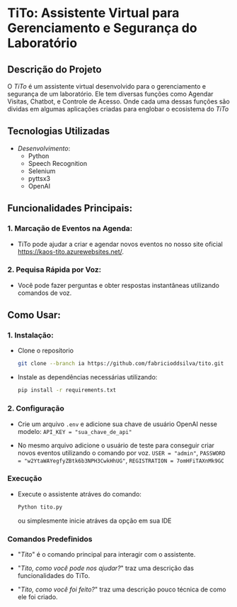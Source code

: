 # TiTo: Assistente Virtual para Gerenciamento e Segurança do Laboratório

## Descrição do Projeto
O *TiTo* é um assistente virtual desenvolvido para o gerenciamento e segurança de um laboratório. Ele tem diversas funções como Agendar Visitas, Chatbot, e Controle de Acesso. Onde cada uma dessas funções são dividas em algumas aplicações criadas para englobar o ecosistema do *TiTo* 

## Tecnologias Utilizadas
- *Desenvolvimento*:
  - Python
  - Speech Recognition
  - Selenium
  - pyttsx3
  - OpenAI

## Funcionalidades Principais:

### 1. Marcação de Eventos na Agenda:
- TiTo pode ajudar a criar e agendar novos eventos no nosso site oficial https://kaos-tito.azurewebsites.net/.

### 2. Pequisa Rápida por Voz:
- Você pode fazer perguntas e obter respostas instantâneas utilizando comandos de voz.

## Como Usar:

### 1. Instalação:
- Clone o reposítorio
    ```bash 
    git clone --branch ia https://github.com/fabricioddsilva/tito.git
    ```

- Instale as dependências necessárias utilizando:
    ```bash
    pip install -r requirements.txt 
    ```

### 2. Configuração
- Crie um arquivo `.env` e adicione sua chave de usuário OpenAI nesse modelo:
    `API_KEY = "sua_chave_de_api"`

- No mesmo arquivo adicione o usuário de teste para conseguir criar novos eventos utilizando o comando por voz.
    `USER = "admin"`, `PASSWORD = "w2YtaWAYegfyZBtk6b3NPH3CwkHhUG"`, `REGISTRATION = 7omHFiTAXnMk9GC`

### Execução
- Execute o assistente atráves do comando:
     ```bash
     Python tito.py
     ```
     ou simplesmente inicie atráves da opção em sua IDE

### Comandos Predefinidos
- "*Tito*" é o comando principal para interagir com o assistente.

- "*Tito, como você pode nos ajudar?*" traz uma descrição das funcionalidades do TiTo.

- "*Tito, como você foi feito?*" traz uma descrição pouco técnica de como ele foi criado.








